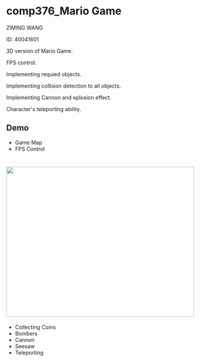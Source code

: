 # comp376_Mario Game

ZIMING WANG

ID: 40041601

3D version of Mario Game.

FPS control.

Implementing requied objects.

Implementing collision detection to all objects.

Implementing Cannon and eplosion effect.

Character's teleporting ability.

## Demo

* Game Map
* FPS Control

<h1 align="left"> <img src="https://github.com/wzm727069/comp376_MarioGame/blob/master/FPS%20Control.gif" height="400px" width="500px"> </h1>

* Collecting Coins
* Bombers
* Cannon
* Seesaw
* Teleporting
